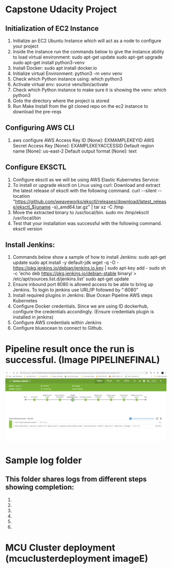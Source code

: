 # Capstone Udacity Project

## Initialization of EC2 Instance
1. Initialize an EC2 Ubuntu Instance which will act as a node to configure your project
2. Inside the instance run the commands below to give the instance ability to load virtual environment:
    sudo apt-get update
    sudo apt-get upgrade
    sudo apt-get install python3-venv
3. Install Docker:
    sudo apt install docker.io
4. Initialize virtual Environment: python3 -m venv venv  
5. Check which Python instance using: which python3
6. Activate virtual env: source venv/bin/activate
7. Check which Python instance to make sure it is showing the venv: which python3
8. Goto the directory where the project is stored
9. Run Make Install from the git cloned repo on the ec2 instance to download the pre-reqs


## Configuring AWS CLI
1. aws configure
    AWS Access Key ID [None]: EXMAMPLEKEYID
    AWS Secret Access Key [None]: EXAMPLEKEYACCESSID
    Default region name [None]: us-east-2
    Default output format [None]: text

## Configure EKSCTL
1.  Configure eksctl as we will be using AWS Elastic Kubernetes Service:
2. To install or upgrade eksctl on Linux using curl:
      Download and extract the latest release of eksctl with the following command.
      curl --silent --location "https://github.com/weaveworks/eksctl/releases/download/latest_release/eksctl_$(uname -s)_amd64.tar.gz" | tar xz -C /tmp
3. Move the extracted binary to /usr/local/bin.
      sudo mv /tmp/eksctl /usr/local/bin
4. Test that your installation was successful with the following command.
      eksctl version

## Install Jenkins:
1. Commands below show a sample of how to install Jenkins:
    sudo apt-get update
    sudo apt install -y default-jdk
    wget -q -O - https://pkg.jenkins.io/debian/jenkins.io.key | sudo apt-key add -
    sudo sh -c 'echo deb https://pkg.jenkins.io/debian-stable binary/ > /etc/apt/sources.list.d/jenkins.list'
    sudo apt-get update
2. Ensure inbound port 8080 is allowed access to be able to bring up Jenkins. To login to jenkins use URL/IP followed by ":8080"
3. Install required plugins in Jenkins:
    Blue Ocean
    Pipeline AWS steps
    Kubernetes
4. Configure Docker credentials. Since we are using ID dockerhub, configure the credentials accordingly. (Ensure credentials plugin is installed in jenkins)
5. Configure AWS credentials within Jenkins
6. Configure blueocean to connect to Github. 

# Pipeline result once the run is successful. (Image PIPELINEFINAL)
![alt text](https://github.com/muzammilkazmi86/Capstone_Udacity/blob/master/image/PIPELINEFINAL.png)
# Sample log folder 
## This folder shares logs from different steps showing completion:
 1. 
 2. 
 3.
 4. 
 5.
 6.
 
 
# MCU Cluster deployment (mcuclusterdeployment imageE)
